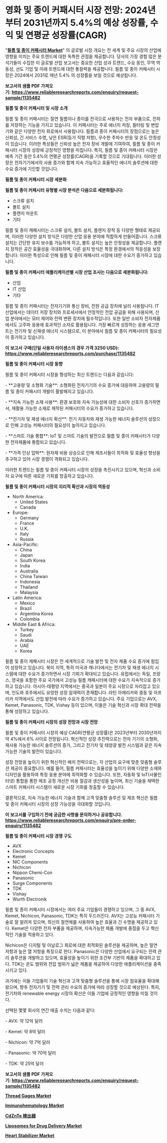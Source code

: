 <p><h1>영화 및 종이 커패시터 시장 전망: 2024년부터 2031년까지 5.4%의 예상 성장률, 수익 및 연평균 성장률(CAGR)</h1></p><p>"<strong><a href="https://www.reliableresearchreports.com/film-and-paper-capacitors-market-in-global-r1135482?utm_campaign=105&utm_medium=7&utm_source=Github&utm_content=ia&utm_term=30112024&utm_id=film-and-paper-capacitors">필름 및 종이 커패시터 Market</a></strong>" 의 글로벌 시장 개요는 전 세계 및 주요 시장의 산업에 영향을 미치는 주요 트렌드에 대한 독특한 관점을 제공합니다. 당사의 가장 경험 많은 분석가들이 수집한 이 글로벌 산업 보고서는 중요한 산업 성과 트렌드, 수요 동인, 무역 역동성, 선도 기업 및 미래 트렌드에 대한 통찰력을 제공합니다. 필름 및 종이 커패시터 시장은 2024에서 2031로 매년 5.4% 의 성장률을 보일 것으로 예상됩니다.&nbsp;</p>
<p><strong>보고서의 샘플 PDF 가져오기:&nbsp;<a href="https://www.reliableresearchreports.com/enquiry/request-sample/1135482?utm_campaign=105&utm_medium=7&utm_source=Github&utm_content=ia&utm_term=30112024&utm_id=film-and-paper-capacitors">https://www.reliableresearchreports.com/enquiry/request-sample/1135482</a></strong></p>
<p><strong>필름 및 종이 커패시터 및 시장 소개</strong></p>
<p><p>필름 및 종이 커패시터는 절연 필름이나 종이를 전극으로 사용하는 전자 부품으로, 전하를 저장하는 기능을 가지고 있습니다. 이 커패시터는 주로 에너지 저장, 필터링 및 변압기와 같은 다양한 전자 회로에서 사용됩니다. 필름과 종이 커패시터의 장점으로는 높은 신뢰성, 긴 서비스 수명, 낮은 ESR(등가 직렬 저항), 우수한 주파수 반응 및 온도 안정성이 있습니다. 이러한 특성들은 신뢰성 높은 전자 장비 개발에 기여하여, 필름 및 종이 커패시터 시장의 성장에 긍정적인 영향을 미칩니다. 특히, 필름 및 종이 커패시터 시장은 예측 기간 동안 5.4%의 연평균 성장률(CAGR)을 기록할 것으로 기대됩니다. 이러한 성장은 전자기기에서의 사용 증가와 함께 지속 가능하고 효율적인 에너지 솔루션에 대한 수요 증가에 기인할 것입니다.</p></p>
<p><strong>필름 및 종이 커패시터 시장 세분화</strong></p>
<p><strong>필름 및 종이 커패시터 유형별 시장 분석은 다음으로 세분화됩니다:</strong></p>
<p><ul><li>스크류 설치</li><li>볼트 설치</li><li>플랜지 마운트</li><li>기타</li></ul></p>
<p><p>필름 및 종이 캐패시터는 스크류 설치, 볼트 설치, 플랜지 장착 등 다양한 형태로 제공되며, 이러한 다양한 설치 방식은 다양한 산업 응용 분야에 적합하게 만들어줍니다. 스크류 설치는 간단한 유지 보수를 가능하게 하고, 볼트 설치는 높은 안정성을 제공합니다. 플랜지 장착은 공간 효율성을 극대화하며, 다른 설치 방식은 특정 환경에서의 적응성을 보장합니다. 이러한 특성으로 인해 필름 및 종이 캐패시터 시장에 대한 수요가 증가하고 있습니다.</p></p>
<p><strong>필름 및 종이 커패시터 애플리케이션별 시장 산업 조사는 다음으로 세분화됩니다:</strong></p>
<p><ul><li>산업</li><li>IT 산업</li><li>기타</li></ul></p>
<p><p>필름 및 종이 커패시터는 전자기기와 통신 장비, 전원 공급 장치에 널리 사용됩니다. IT 산업에서는 데이터 저장 장치와 프로세서에서 안정적인 전압 공급을 위해 사용되며, 산업 분야에서는 모터 제어와 전력 변환 장치에 필수적입니다. 또한 일반 소비자 전자제품에서도 고주파 응용에 효과적인 소자로 활용됩니다. 가장 빠르게 성장하는 응용 세그먼트는 전기차 및 신재생 에너지 시스템으로, 이 분야에서 필름 및 종이 커패시터의 필요성이 증가하고 있습니다.</p></p>
<p><strong>이 보고서 구매(단일 사용자 라이센스의 경우 가격 3250 USD): <a href="https://www.reliableresearchreports.com/purchase/1135482?utm_campaign=105&utm_medium=7&utm_source=Github&utm_content=ia&utm_term=30112024&utm_id=film-and-paper-capacitors">https://www.reliableresearchreports.com/purchase/1135482</a></strong></p>
<p><strong>필름 및 종이 커패시터 시장 동향</strong></p>
<p><p>필름 및 종이 커패시터 시장을 형성하는 최신 트렌드는 다음과 같습니다:</p><p>- **고용량 및 소형화 기술**: 소형화된 전자기기의 수요 증가에 대응하여 고용량의 필름 및 종이 커패시터 개발이 활발해지고 있습니다.</p><p>  </p><p>- **지속 가능한 소재 사용**: 환경 보호와 지속 가능성에 대한 소비자 선호가 증가하면서, 재활용 가능한 소재로 제작된 커패시터의 수요가 증가하고 있습니다.</p><p>- **전기차 및 재생 에너지 확산**: 전기 자동차와 재생 가능한 에너지 솔루션의 성장으로 인해 고성능 커패시터의 필요성이 높아지고 있습니다.</p><p>- **스마트 기술 통합**: IoT 및 스마트 기술의 발전으로 필름 및 종이 커패시터가 다양한 전자제품에 통합되고 있습니다.</p><p>- **가격 인상 압박**: 원자재 비용 상승으로 인해 제조사들이 최적화 및 효율성 향상을 추구하고 있어 시장 경쟁이 격화되고 있습니다.</p><p>이러한 트렌드는 필름 및 종이 커패시터 시장의 성장을 촉진시키고 있으며, 혁신과 소비자 요구에 따른 새로운 기회를 창출하고 있습니다.</p></p>
<p><strong>필름 및 종이 커패시터 시장의 지리적 확산과 시장의 역동성</strong></p>
<p><ul>
    <li>
        North America:
        <ul>
            <li>United States</li>
            <li>Canada</li>
        </ul>
    </li>
    <li>
        Europe:
        <ul>
            <li>Germany</li>
            <li>France</li>
            <li>U.K.</li>
            <li>Italy</li>
            <li>Russia</li>
        </ul>
    </li>
    <li>
        Asia-Pacific:
        <ul>
            <li>China</li>
            <li>Japan</li>
            <li>South Korea</li>
            <li>India</li>
            <li>Australia</li>
            <li>China Taiwan</li>
            <li>Indonesia</li>
            <li>Thailand</li>
            <li>Malaysia</li>
        </ul>
    </li>
    <li>
        Latin America:
        <ul>
            <li>Mexico</li>
            <li>Brazil</li>
            <li>Argentina Korea</li>
            <li>Colombia</li>
        </ul>
    </li>
    <li>
        Middle East & Africa:
        <ul>
            <li>Turkey</li>
            <li>Saudi</li>
            <li>Arabia</li>
            <li>UAE</li>
            <li>Korea</li>
        </ul>
    </li>
    </ul></p>
<p><p>필름 및 종이 캐패시터 시장은 전 세계적으로 기술 발전 및 전자 제품 수요 증가에 힘입어 성장하고 있습니다. 북미 지역, 특히 미국과 캐나다에서는 전기차 및 재생 에너지 시스템에 대한 수요가 증가하면서 시장 기회가 확대되고 있습니다. 유럽에서는 독일, 프랑스, 영국을 포함한 주요 국가에서 고성능 필름 캐패시터에 대한 수요가 지속적으로 증가하고 있습니다. 아시아-태평양 지역에서는 중국과 일본이 주요 시장으로 자리잡고 있으며, 인도와 호주에서도 유망한 성장 잠재력이 존재합니다. 라틴 아메리카와 중동 및 아프리카 지역에서도 산업 발전에 따라 수요가 증가하고 있습니다. 주요 기업으로는 AVX, Kemet, Panasonic, TDK, Vishay 등이 있으며, 이들은 기술 혁신과 시장 확대 전략을 통해 성장하고 있습니다.</p></p>
<p><strong>필름 및 종이 커패시터 시장의 성장 전망과 시장 전망</strong></p>
<p><p>필름 및 종이 커패시터 시장의 예상 CAGR(연평균 성장률)은 2023년부터 2030년까지 약 4%에서 6% 사이로 전망됩니다. 혁신적인 성장 추진력으로는 전자 기기의 소형화, 재사용 가능한 에너지 솔루션의 증가, 그리고 전기차 및 태양광 발전 시스템과 같은 지속 가능한 기술의 발전이 있습니다.</p><p>성장 전망을 높이기 위한 혁신적인 배치 전략으로는, 각 산업의 요구에 맞춘 맞춤형 솔루션 제공이 중요합니다. 예를 들어, 필름 커패시터는 효율성을 높이기 위해 다양한 소재와 디자인을 활용하여 특정 응용 분야에 최적화할 수 있습니다. 또한, 자동화 및 IoT(사물인터넷) 통합을 통한 제조 공정 개선은 비용 절감과 생산성을 높이며, 최신 기술을 채택한 스마트 커패시터 시스템이 새로운 시장 기회를 창출할 수 있습니다.</p><p>결론적으로, 지속 가능한 에너지 기술과 함께 고객 맞춤형 솔루션 및 제조 혁신은 필름 및 종이 커패시터 시장의 성장 가능성을 극대화할 것입니다.</p></p>
<p><strong>이 보고서를 구입하기 전에 궁금한 사항을 문의하거나 공유합니다. <a href="https://www.reliableresearchreports.com/enquiry/pre-order-enquiry/1135482?utm_campaign=105&utm_medium=7&utm_source=Github&utm_content=ia&utm_term=30112024&utm_id=film-and-paper-capacitors">https://www.reliableresearchreports.com/enquiry/pre-order-enquiry/1135482</a></strong></p>
<p><strong>필름 및 종이 커패시터 시장 경쟁 구도</strong></p>
<p><ul><li>AVX</li><li>Electronic Concepts</li><li>Kemet</li><li>NIC Components</li><li>Nichicon</li><li>Nippon Chemi-Con</li><li>Panasonic</li><li>Surge Components</li><li>TDK</li><li>Vishay</li><li>Wurth Electronik</li></ul></p>
<p><p>필름 및 종이 커패시터 시장에서는 여러 주요 기업들이 경쟁하고 있으며, 그 중 AVX, Kemet, Nichicon, Panasonic, TDK는 특히 두드러진다. AVX는 고성능 커패시터 기술로 잘 알려져 있으며, 최신의 절연체를 사용하여 높은 효율과 긴 수명을 제공하고 있다. Kemet은 다양한 전자 부품을 제공하며, 지속가능한 제품 개발에 중점을 두고 혁신적인 기술을 적용하고 있다.</p><p>Nichicon은 디지털 및 아날로그 회로에 대한 최적화된 솔루션을 제공하며, 높은 절연 저항과 높은 열 저항을 특징으로 한다. Panasonic은 다양한 산업에서 요구되는 전력 관리 솔루션을 개발하고 있으며, 효율성을 높이기 위한 조건부 기반의 제품을 확대하고 있다. TDK는 온도 범위와 전압 범위가 넓은 제품을 제공하여 다양한 애플리케이션을 충족시키고 있다.</p><p>과거에는 이들 기업들이 기술 혁신과 고객 맞춤형 솔루션을 통해 시장 점유율을 확대해 왔으며, 향후 전자기기 및 전력 관리 수요의 증가에 따라 성장할 것으로 예상된다. 특히, 전기차와 renewable energy 시장의 확산은 이들 기업에 긍정적인 영향을 미칠 것이다.</p><p>선택된 몇몇 회사의 연간 매출 수치는 다음과 같다:</p><p>- AVX: 약 12억 달러</p><p>- Kemet: 약 8억 달러</p><p>- Nichicon: 약 7억 달러</p><p>- Panasonic: 약 70억 달러</p><p>- TDK: 약 25억 달러</p></p>
<p><strong>보고서의 샘플 PDF 가져오기:&nbsp;<a href="https://www.reliableresearchreports.com/enquiry/request-sample/1135482?utm_campaign=105&utm_medium=7&utm_source=Github&utm_content=ia&utm_term=30112024&utm_id=film-and-paper-capacitors">https://www.reliableresearchreports.com/enquiry/request-sample/1135482</a></strong></p>
<p><strong><p><a href="https://www.linkedin.com/pulse/thread-gages-market-consolidation-impact-structure-2024-2031-vmolc?utm_campaign=105&utm_medium=7&utm_source=Github&utm_content=ia&utm_term=30112024&utm_id=film-and-paper-capacitors">Thread Gages Market</a></p><p><a href="https://github.com/luckyshygirl/Market-Research-Report-List-6/blob/main/immunohematology-market.md?utm_campaign=105&utm_medium=7&utm_source=Github&utm_content=ia&utm_term=30112024&utm_id=film-and-paper-capacitors">Immunohematology Market</a></p><p><a href="https://github.com/mohamedbakry57/Market-Research-Report-List-6/blob/main/284532726300.md?utm_campaign=105&utm_medium=7&utm_source=Github&utm_content=ia&utm_term=30112024&utm_id=film-and-paper-capacitors">CdZnTe 検出器</a></p><p><a href="https://issuu.com/reportprime-2/docs/liposomes-for-drug-delivery-market-size-2030.pptx?utm_campaign=105&utm_medium=7&utm_source=Github&utm_content=ia&utm_term=30112024&utm_id=film-and-paper-capacitors">Liposomes for Drug Delivery Market</a></p><p><a href="https://issuu.com/reportprime-2/docs/heart-stabilizer-market-size-2030.pptx?utm_campaign=105&utm_medium=7&utm_source=Github&utm_content=ia&utm_term=30112024&utm_id=film-and-paper-capacitors">Heart Stabilizer Market</a></p></strong></p>
<p></p>